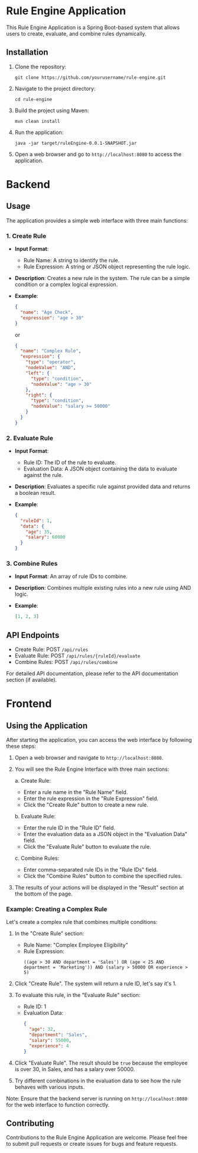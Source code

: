 # Rule Engine Application

This Rule Engine Application is a Spring Boot-based system that allows users to create, evaluate, and combine rules dynamically.

## Installation

1. Clone the repository:
   ```
   git clone https://github.com/yourusername/rule-engine.git
   ```

2. Navigate to the project directory:
   ```
   cd rule-engine
   ```

3. Build the project using Maven:
   ```
   mvn clean install
   ```

4. Run the application:
   ```
   java -jar target/ruleEngine-0.0.1-SNAPSHOT.jar
   ```

5. Open a web browser and go to `http://localhost:8080` to access the application.

# Backend

## Usage

The application provides a simple web interface with three main functions:

### 1. Create Rule

- **Input Format**: 
  - Rule Name: A string to identify the rule.
  - Rule Expression: A string or JSON object representing the rule logic.

- **Description**: Creates a new rule in the system. The rule can be a simple condition or a complex logical expression.

- **Example**:
  ```json
  {
    "name": "Age Check",
    "expression": "age > 30"
  }
  ```
  or
  ```json
  {
    "name": "Complex Rule",
    "expression": {
      "type": "operator",
      "nodeValue": "AND",
      "left": {
        "type": "condition",
        "nodeValue": "age > 30"
      },
      "right": {
        "type": "condition",
        "nodeValue": "salary >= 50000"
      }
    }
  }
  ```

### 2. Evaluate Rule

- **Input Format**:
  - Rule ID: The ID of the rule to evaluate.
  - Evaluation Data: A JSON object containing the data to evaluate against the rule.

- **Description**: Evaluates a specific rule against provided data and returns a boolean result.

- **Example**:
  ```json
  {
    "ruleId": 1,
    "data": {
      "age": 35,
      "salary": 60000
    }
  }
  ```

### 3. Combine Rules

- **Input Format**: An array of rule IDs to combine.

- **Description**: Combines multiple existing rules into a new rule using AND logic.

- **Example**:
  ```json
  [1, 2, 3]
  ```

## API Endpoints

- Create Rule: POST `/api/rules`
- Evaluate Rule: POST `/api/rules/{ruleId}/evaluate`
- Combine Rules: POST `/api/rules/combine`

For detailed API documentation, please refer to the API documentation section (if available).

# Frontend

## Using the Application

After starting the application, you can access the web interface by following these steps:

1. Open a web browser and navigate to `http://localhost:8080`.

2. You will see the Rule Engine Interface with three main sections:

   a. Create Rule:
      - Enter a rule name in the "Rule Name" field.
      - Enter the rule expression in the "Rule Expression" field.
      - Click the "Create Rule" button to create a new rule.

   b. Evaluate Rule:
      - Enter the rule ID in the "Rule ID" field.
      - Enter the evaluation data as a JSON object in the "Evaluation Data" field.
      - Click the "Evaluate Rule" button to evaluate the rule.

   c. Combine Rules:
      - Enter comma-separated rule IDs in the "Rule IDs" field.
      - Click the "Combine Rules" button to combine the specified rules.

3. The results of your actions will be displayed in the "Result" section at the bottom of the page.

### Example: Creating a Complex Rule

Let's create a complex rule that combines multiple conditions:

1. In the "Create Rule" section:
   - Rule Name: "Complex Employee Eligibility"
   - Rule Expression:
     ```
     ((age > 30 AND department = 'Sales') OR (age < 25 AND department = 'Marketing')) AND (salary > 50000 OR experience > 5)
     ```

2. Click "Create Rule". The system will return a rule ID, let's say it's 1.

3. To evaluate this rule, in the "Evaluate Rule" section:
   - Rule ID: 1
   - Evaluation Data:
     ```json
     {
       "age": 32,
       "department": "Sales",
       "salary": 55000,
       "experience": 4
     }
     ```

4. Click "Evaluate Rule". The result should be `true` because the employee is over 30, in Sales, and has a salary over 50000.

5. Try different combinations in the evaluation data to see how the rule behaves with various inputs.

Note: Ensure that the backend server is running on `http://localhost:8080` for the web interface to function correctly.


## Contributing

Contributions to the Rule Engine Application are welcome. Please feel free to submit pull requests or create issues for bugs and feature requests.


